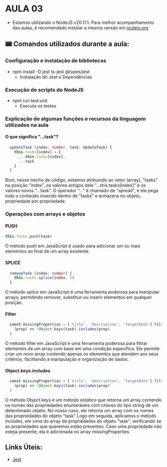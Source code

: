 # AULA 03

- Estamos utilizando o NodeJS v20.11.1. Para melhor acompanhamento das aulas, é recomendado instalar a mesma versão em [nodejs.org](https://nodejs.org/en/)

## 📟 Comandos utilizados durante a aula:

### Configuração e instalação de bibliotecas

- npm install -D jest ts-jest @types/jest
  - Instalação do Jest e Dependências

### Execução de scripts do NodeJS

- npm run test:unit
  - Executa os testes

### Explicação de algumas funções e recursos da linguagem utilizados na aula
#### O que significa "...task"?
```typescript
  updateTask (index: number, task: UpdateTask) {
    this.tasks[index] = {
      ...this.tasks[index],
      ...task
    }
  }
```
Bom, nesse trecho de código, estamos atribuindo ao vetor (array), "tasks" na posição "index", os valores antigos dele "...this.tasks[index]" e os valores novos "...task".
O operador "..." é chamado de "spread", e ele pega todo o conteúdo inserido dentro de "tasks" e armazena no objeto, propriedade por propriedade.

### Operações com arrays e objetos
#### PUSH
```typescript
this.tasks.push(task)
```
O método push em JavaScript é usado para adicionar um ou mais elementos ao final de um array existente.

#### SPLICE
```typescript
  removeTask (index: number) {
    this.tasks.splice(index, 1)
  }
```
O método splice em JavaScript é uma ferramenta poderosa para manipular arrays, permitindo remover, substituir ou inserir elementos em qualquer posição.

#### Filter
```typescript
  const missingProperties = ['title', 'description', 'targetDate'].filter(
    (prop) => !Object.keys(task).includes(prop)
  )
```
O método filter em JavaScript é uma ferramenta poderosa para filtrar elementos de um array com base em uma condição específica. Ele permite criar um novo array contendo apenas os elementos que atendem aos seus critérios, facilitando a manipulação e organização de dados.

#### Object.keys.includes
```typescript
  const missingProperties = ['title', 'description', 'targetDate'].filter(
    (prop) => !Object.keys(task).includes(prop)
  )
```
O método Object.keys é um método estático que retorna um array contendo os nomes das propriedades enumeráveis com chaves do tipo string de um determinado objeto.
No nosso caso, ele retorna um array com os nomes das propriedades do objeto "task"
Logo em seguida, aplicamos o método includes, em cima do array de propriedades do objeto "task", verificando se as propriedades que queremos estão presentes. Caso uma propriedade não esteja presente, ela é adicionada no array missingProperties.


## Links Úteis:

- [Jest](https://jestjs.io/)
